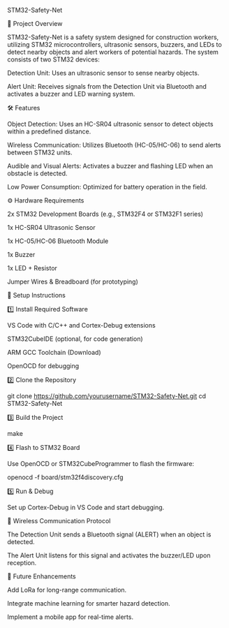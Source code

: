 STM32-Safety-Net

🚧 Project Overview

STM32-Safety-Net is a safety system designed for construction workers, utilizing STM32 microcontrollers, ultrasonic sensors, buzzers, and LEDs to detect nearby objects and alert workers of potential hazards. The system consists of two STM32 devices:

Detection Unit: Uses an ultrasonic sensor to sense nearby objects.

Alert Unit: Receives signals from the Detection Unit via Bluetooth and activates a buzzer and LED warning system.

🛠 Features

Object Detection: Uses an HC-SR04 ultrasonic sensor to detect objects within a predefined distance.

Wireless Communication: Utilizes Bluetooth (HC-05/HC-06) to send alerts between STM32 units.

Audible and Visual Alerts: Activates a buzzer and flashing LED when an obstacle is detected.

Low Power Consumption: Optimized for battery operation in the field.

⚙️ Hardware Requirements

2x STM32 Development Boards (e.g., STM32F4 or STM32F1 series)

1x HC-SR04 Ultrasonic Sensor

1x HC-05/HC-06 Bluetooth Module

1x Buzzer

1x LED + Resistor

Jumper Wires & Breadboard (for prototyping)

🔧 Setup Instructions

1️⃣ Install Required Software

VS Code with C/C++ and Cortex-Debug extensions

STM32CubeIDE (optional, for code generation)

ARM GCC Toolchain (Download)

OpenOCD for debugging

2️⃣ Clone the Repository

git clone https://github.com/yourusername/STM32-Safety-Net.git
cd STM32-Safety-Net

3️⃣ Build the Project

make

4️⃣ Flash to STM32 Board

Use OpenOCD or STM32CubeProgrammer to flash the firmware:

openocd -f board/stm32f4discovery.cfg

5️⃣ Run & Debug

Set up Cortex-Debug in VS Code and start debugging.

📡 Wireless Communication Protocol

The Detection Unit sends a Bluetooth signal (ALERT) when an object is detected.

The Alert Unit listens for this signal and activates the buzzer/LED upon reception.

🎯 Future Enhancements

Add LoRa for long-range communication.

Integrate machine learning for smarter hazard detection.

Implement a mobile app for real-time alerts.
